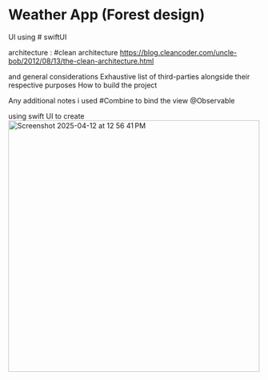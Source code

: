 # Weather App (Forest design)

UI using # swiftUI

architecture : #clean architecture
  https://blog.cleancoder.com/uncle-bob/2012/08/13/the-clean-architecture.html


 and general considerations
Exhaustive list of third-parties alongside their respective purposes
How to build the project


Any additional notes 
i used #Combine to bind the view @Observable  




using swift UI 
to create 
<img width="502" alt="Screenshot 2025-04-12 at 12 56 41 PM" src="https://github.com/user-attachments/assets/73ec027a-7e43-4da5-bda5-5373ed34fe3c" />
